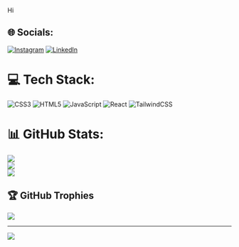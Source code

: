 Hi
## 🌐 Socials:
[![Instagram](https://img.shields.io/badge/Instagram-%23E4405F.svg?logo=Instagram&logoColor=white)](https://instagram.com/hosseinkimiyavi) [![LinkedIn](https://img.shields.io/badge/LinkedIn-%230077B5.svg?logo=linkedin&logoColor=white)](https://linkedin.com/in/hossein-kimiyavi) 

# 💻 Tech Stack:
![CSS3](https://img.shields.io/badge/css3-%231572B6.svg?style=for-the-badge&logo=css3&logoColor=white) ![HTML5](https://img.shields.io/badge/html5-%23E34F26.svg?style=for-the-badge&logo=html5&logoColor=white) ![JavaScript](https://img.shields.io/badge/javascript-%23323330.svg?style=for-the-badge&logo=javascript&logoColor=%23F7DF1E) ![React](https://img.shields.io/badge/react-%2320232a.svg?style=for-the-badge&logo=react&logoColor=%2361DAFB) ![TailwindCSS](https://img.shields.io/badge/tailwindcss-%2338B2AC.svg?style=for-the-badge&logo=tailwind-css&logoColor=white)
# 📊 GitHub Stats:
![](https://github-readme-stats.vercel.app/api?username=hosseinkimiyavi&theme=nightowl&hide_border=false&include_all_commits=true&count_private=true)<br/>
![](https://github-readme-streak-stats.herokuapp.com/?user=hosseinkimiyavi&theme=nightowl&hide_border=false)<br/>
![](https://github-readme-stats.vercel.app/api/top-langs/?username=hosseinkimiyavi&theme=nightowl&hide_border=false&include_all_commits=true&count_private=true&layout=compact)

## 🏆 GitHub Trophies
![](https://github-profile-trophy.vercel.app/?username=hosseinkimiyavi&theme=radical&no-frame=false&no-bg=false&margin-w=4)

---
[![](https://visitcount.itsvg.in/api?id=hosseinkimiyavi&icon=0&color=11)](https://visitcount.itsvg.in)

<!-- Proudly created with GPRM ( https://gprm.itsvg.in ) -->
